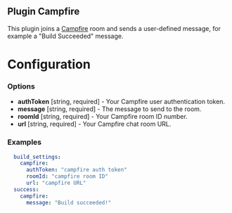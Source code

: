 Plugin Campfire
---------------

This plugin joins a [Campfire](https://campfirenow.com/) room and sends a user-defined message, for example a "Build Succeeded" message.

Configuration
=============

### Options

- **authToken** [string, required] - Your Campfire user authentication token.
- **message** [string, required] - The message to send to the room.
- **roomId** [string, required] - Your Campfire room ID number.
- **url** [string, required] - Your Campfire chat room URL.

### Examples
```yml
  build_settings:
    campfire:
      authToken: "campfire auth token"
      roomId: "campfire room ID"
      url: "campfire URL"
  success:
    campfire:
      message: "Build succeeded!"
```
